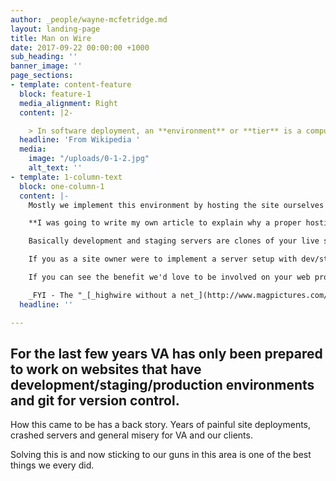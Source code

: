 ```yaml
---
author: _people/wayne-mcfetridge.md
layout: landing-page
title: Man on Wire
date: 2017-09-22 00:00:00 +1000
sub_heading: ''
banner_image: ''
page_sections:
- template: content-feature
  block: feature-1
  media_alignment: Right
  content: |2-

    > In software deployment, an **environment** or **tier** is a computer system in which a computer program or software component is deployed and executed. In simple cases, such as developing and immediately executing a program on the same machine, there may be a single environment, but in industrial use the _development_ environment (where changes are originally made) and _production_ environment (what end users use) are separated; often with several stages in between. This structured release management process allows phased deployment (rollout), testing, and rollback in case of problems.
  headline: 'From Wikipedia '
  media:
    image: "/uploads/0-1-2.jpg"
    alt_text: ''
- template: 1-column-text
  block: one-column-1
  content: |-
    Mostly we implement this environment by hosting the site ourselves but sometimes we meet resistance from potential clients who want to keep control. We applaud that goal and don't mind working on other servers provided they have development/staging/production environments with git. :-)

    **I was going to write my own article to explain why a proper hosting setup is necessary from a site owners perspective but this** [**article**](http://chrislema.com/staging-environment/) **does a great job of it.**

    Basically development and staging servers are clones of your live site that users don't see. You do the work on dev and then test that work on the staging server so that when you push the changes live you can be certain that all will work as planned. Without this setup you are taking big risks no matter how small or routine the changes are. (Wordpress auto updates we are looking at you)

    If you as a site owner were to implement a server setup with dev/staging/production environments and git you would also attract a better class of developer. Experienced developers don't like to work without these tools and inexperienced cowboys won't want to work with them. I'd call that a win win.

    If you can see the benefit we'd love to be involved on your web project and if not then we wish you good luck.

    _FYI - The "_[_highwire without a net_](http://www.magpictures.com/manonwire/)_" did work out for the guy in the picture so its not all bad news._
  headline: ''

---
```

## For the last few years VA has only been prepared to work on websites that have development/staging/production environments and git for version control.

How this came to be has a back story. Years of painful site deployments, crashed servers and general misery for VA and our clients.

Solving this is and now sticking to our guns in this area is one of the best things we every did.